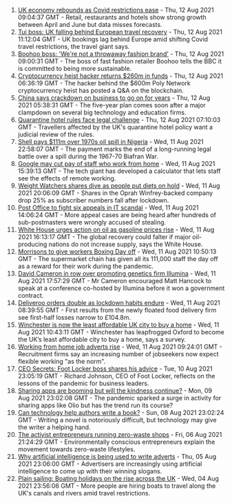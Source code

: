1. [UK economy rebounds as Covid restrictions ease](https://www.bbc.co.uk/news/uk-58183519) - Thu, 12 Aug 2021 09:04:37 GMT - Retail, restaurants and hotels show strong growth between April and June but data misses forecasts.
2. [Tui boss: UK falling behind European travel recovery](https://www.bbc.co.uk/news/business-58184088) - Thu, 12 Aug 2021 11:12:04 GMT - UK bookings lag behind Europe amid shifting Covid travel restrictions, the travel giant says.
3. [Boohoo boss: 'We're not a throwaway fashion brand'](https://www.bbc.co.uk/news/business-58160237) - Thu, 12 Aug 2021 09:00:31 GMT - The boss of fast fashion retailer Boohoo tells the BBC it is committed to being more sustainable.
4. [Cryptocurrency heist hacker returns $260m in funds](https://www.bbc.co.uk/news/business-58180692) - Thu, 12 Aug 2021 06:36:19 GMT - The hacker behind the $600m Poly Network cryptocurrency heist has posted a Q&A on the blockchain.
5. [China says crackdown on business to go on for years](https://www.bbc.co.uk/news/business-58182658) - Thu, 12 Aug 2021 05:38:31 GMT - The five-year plan comes soon after a major clampdown on several big technology and education firms.
6. [Quarantine hotel rules face legal challenge](https://www.bbc.co.uk/news/business-58180307) - Thu, 12 Aug 2021 07:10:03 GMT - Travellers affected by the UK's quarantine hotel policy want a judicial review of the rules.
7. [Shell pays $111m over 1970s oil spill in Nigeria](https://www.bbc.co.uk/news/world-africa-58181836) - Wed, 11 Aug 2021 22:58:07 GMT - The payment marks the end of a long-running legal battle over a spill during the 1967-70 Biafran War.
8. [Google may cut pay of staff who work from home](https://www.bbc.co.uk/news/business-58171716) - Wed, 11 Aug 2021 15:39:13 GMT - The tech giant has developed a calculator that lets staff see the effects of remote working.
9. [Weight Watchers shares dive as people put diets on hold](https://www.bbc.co.uk/news/business-58177676) - Wed, 11 Aug 2021 20:06:09 GMT - Shares in the Oprah Winfrey-backed company drop 25% as subscriber numbers fall after lockdown.
10. [Post Office to fight six appeals in IT scandal](https://www.bbc.co.uk/news/business-58170897) - Wed, 11 Aug 2021 14:06:24 GMT - More appeal cases are being heard after hundreds of sub-postmasters were wrongly accused of stealing.
11. [White House urges action on oil as gasoline prices rise](https://www.bbc.co.uk/news/business-58177675) - Wed, 11 Aug 2021 16:13:17 GMT - The global recovery could falter if major oil-producing nations do not increase supply, says the White House.
12. [Morrisons to give workers Boxing Day off](https://www.bbc.co.uk/news/business-58167627) - Wed, 11 Aug 2021 10:50:13 GMT - The supermarket chain has given all its 111,000 staff the day off as a reward for their work during the pandemic.
13. [David Cameron in row over promoting genetics firm Illumina](https://www.bbc.co.uk/news/business-58146567) - Wed, 11 Aug 2021 17:57:29 GMT - Mr Cameron encouraged Matt Hancock to speak at a conference co-hosted by Illumina before it won a government contract.
14. [Deliveroo orders double as lockdown habits endure](https://www.bbc.co.uk/news/business-58169570) - Wed, 11 Aug 2021 08:39:55 GMT - First results from the newly floated food delivery firm see first-half losses narrow to £104.8m.
15. [Winchester is now the least affordable UK city to buy a home](https://www.bbc.co.uk/news/business-58162371) - Wed, 11 Aug 2021 10:43:11 GMT - Winchester has leapfrogged Oxford to become the UK’s least affordable city to buy a home, says a survey.
16. [Working from home job adverts rise](https://www.bbc.co.uk/news/business-58160245) - Wed, 11 Aug 2021 09:24:01 GMT - Recruitment firms say an increasing number of jobseekers now expect flexible working "as the norm".
17. [CEO Secrets: Foot Locker boss shares his advice](https://www.bbc.co.uk/news/business-58101254) - Tue, 10 Aug 2021 23:05:19 GMT - Richard Johnson, CEO of Foot Locker, reflects on the lessons of the pandemic for business leaders.
18. [Sharing apps are booming but will the kindness continue?](https://www.bbc.co.uk/news/business-57981598) - Mon, 09 Aug 2021 23:02:08 GMT - The pandemic sparked a surge in activity for sharing apps like Olio but has the trend run its course?
19. [Can technology help authors write a book?](https://www.bbc.co.uk/news/business-58098481) - Sun, 08 Aug 2021 23:02:24 GMT - Writing a novel is notoriously difficult, but technology may give the writer a helping hand.
20. [The activist entrepreneurs running zero-waste shops](https://www.bbc.co.uk/news/business-57920754) - Fri, 06 Aug 2021 21:24:29 GMT - Environmentally conscious entrepreneurs explain the movement towards zero-waste lifestyles.
21. [Why artificial intelligence is being used to write adverts](https://www.bbc.co.uk/news/business-57781557) - Thu, 05 Aug 2021 23:06:00 GMT - Advertisers are increasingly using artificial intelligence to come up with their winning slogans.
22. [Plain sailing: Boating holidays on the rise across the UK](https://www.bbc.co.uk/news/business-58069855) - Wed, 04 Aug 2021 23:56:06 GMT - More people are hiring boats to travel along the UK's canals and rivers amid travel restrictions.
